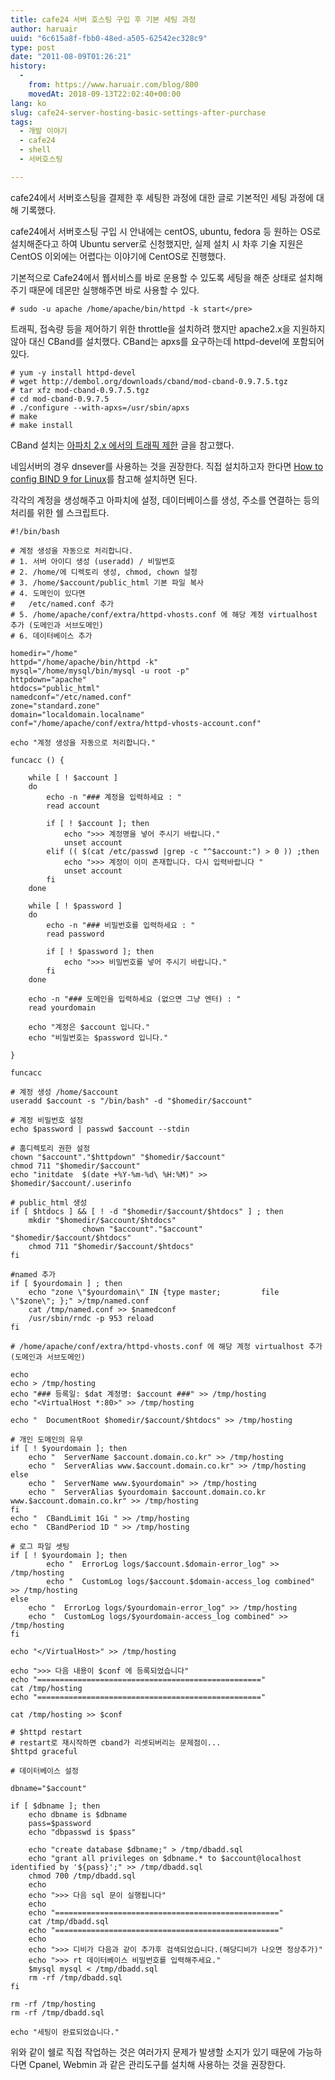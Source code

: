 ```yaml
---
title: cafe24 서버 호스팅 구입 후 기본 세팅 과정
author: haruair
uuid: "6c615a8f-fbb0-48ed-a505-62542ec328c9"
type: post
date: "2011-08-09T01:26:21"
history:
  - 
    from: https://www.haruair.com/blog/800
    movedAt: 2018-09-13T22:02:40+00:00
lang: ko
slug: cafe24-server-hosting-basic-settings-after-purchase
tags:
  - 개발 이야기
  - cafe24
  - shell
  - 서버호스팅

---
```

cafe24에서 서버호스팅을 결제한 후 세팅한 과정에 대한 글로 기본적인 세팅 과정에 대해 기록했다.

cafe24에서 서버호스팅 구입 시 안내에는 centOS, ubuntu, fedora 등 원하는 OS로 설치해준다고 하여 Ubuntu server로 신청했지만, 실제 설치 시 차후 기술 지원은 CentOS 이외에는 어렵다는 이야기에 CentOS로 진행했다.

기본적으로 Cafe24에서 웹서비스를 바로 운용할 수 있도록 세팅을 해준 상태로 설치해주기 때문에 데몬만 실행해주면 바로 사용할 수 있다.

    # sudo -u apache /home/apache/bin/httpd -k start</pre>
    

트래픽, 접속량 등을 제어하기 위한 throttle을 설치하려 했지만 apache2.x을 지원하지 않아 대신 CBand를 설치했다. CBand는 apxs를 요구하는데 httpd-devel에 포함되어 있다.

    # yum -y install httpd-devel
    # wget http://dembol.org/downloads/cband/mod-cband-0.9.7.5.tgz
    # tar xfz mod-cband-0.9.7.5.tgz
    # cd mod-cband-0.9.7.5
    # ./configure --with-apxs=/usr/sbin/apxs
    # make
    # make install
    

CBand 설치는 [아파치 2.x 에서의 트래픽 제한][1] 글을 참고했다.

네임서버의 경우 dnsever를 사용하는 것을 권장한다. 직접 설치하고자 한다면 [How to config BIND 9 for Linux][2]를 참고해 설치하면 된다.

각각의 계정을 생성해주고 아파치에 설정, 데이터베이스를 생성, 주소를 연결하는 등의 처리를 위한 쉘 스크립트다.

    #!/bin/bash
    
    # 계정 생성을 자동으로 처리합니다.
    # 1. 서버 아이디 생성 (useradd) / 비밀번호
    # 2. /home/에 디렉토리 생성, chmod, chown 설정
    # 3. /home/$account/public_html 기본 파일 복사
    # 4. 도메인이 있다면
    #   /etc/named.conf 추가
    # 5. /home/apache/conf/extra/httpd-vhosts.conf 에 해당 계정 virtualhost 추가 (도메인과 서브도메인)
    # 6. 데이터베이스 추가
    
    homedir="/home"
    httpd="/home/apache/bin/httpd -k"
    mysql="/home/mysql/bin/mysql -u root -p"
    httpdown="apache"
    htdocs="public_html"
    namedconf="/etc/named.conf"
    zone="standard.zone"
    domain="localdomain.localname"
    conf="/home/apache/conf/extra/httpd-vhosts-account.conf"
    
    echo "계정 생성을 자동으로 처리합니다."
    
    funcacc () {
    
        while [ ! $account ]
        do
            echo -n "### 계정을 입력하세요 : "
            read account
    
            if [ ! $account ]; then
                echo ">>> 계정명을 넣어 주시기 바랍니다."
                unset account
            elif (( $(cat /etc/passwd |grep -c "^$account:") > 0 )) ;then
                echo ">>> 계정이 이미 존재합니다. 다시 입력바랍니다 "
                unset account
            fi
        done
    
        while [ ! $password ]
        do
            echo -n "### 비밀번호를 입력하세요 : "
            read password
    
            if [ ! $password ]; then
                echo ">>> 비밀번호를 넣어 주시기 바랍니다."
            fi
        done
    
        echo -n "### 도메인을 입력하세요 (없으면 그냥 엔터) : "
        read yourdomain
    
        echo "계정은 $account 입니다."
        echo "비밀번호는 $password 입니다."
    
    }
    
    funcacc
    
    # 계정 생성 /home/$account
    useradd $account -s "/bin/bash" -d "$homedir/$account"
    
    # 계정 비밀번호 설정
    echo $password | passwd $account --stdin
    
    # 홈디렉토리 권한 설정
    chown "$account"."$httpdown" "$homedir/$account"
    chmod 711 "$homedir/$account"
    echo "initdate  $(date +%Y-%m-%d\ %H:%M)" >> $homedir/$account/.userinfo
    
    # public_html 생성
    if [ $htdocs ] && [ ! -d "$homedir/$account/$htdocs" ] ; then
        mkdir "$homedir/$account/$htdocs"
                    chown "$account"."$account" "$homedir/$account/$htdocs"
        chmod 711 "$homedir/$account/$htdocs"
    fi
    
    #named 추가
    if [ $yourdomain ] ; then
        echo "zone \"$yourdomain\" IN {type master;         file \"$zone\"; };" >/tmp/named.conf
        cat /tmp/named.conf >> $namedconf
        /usr/sbin/rndc -p 953 reload
    fi
    
    # /home/apache/conf/extra/httpd-vhosts.conf 에 해당 계정 virtualhost 추가 (도메인과 서브도메인)
    
    echo
    echo > /tmp/hosting
    echo "### 등록일: $dat 계정명: $account ###" >> /tmp/hosting
    echo "<VirtualHost *:80>" >> /tmp/hosting
    
    echo "  DocumentRoot $homedir/$account/$htdocs" >> /tmp/hosting
    
    # 개인 도메인의 유무
    if [ ! $yourdomain ]; then
        echo "  ServerName $account.domain.co.kr" >> /tmp/hosting
        echo "  ServerAlias www.$account.domain.co.kr" >> /tmp/hosting
    else
        echo "  ServerName www.$yourdomain" >> /tmp/hosting
        echo "  ServerAlias $yourdomain $account.domain.co.kr www.$account.domain.co.kr" >> /tmp/hosting
    fi
    echo "  CBandLimit 1Gi " >> /tmp/hosting
    echo "  CBandPeriod 1D " >> /tmp/hosting 
    
    # 로그 파일 셋팅
    if [ ! $yourdomain ]; then
            echo "  ErrorLog logs/$account.$domain-error_log" >> /tmp/hosting
            echo "  CustomLog logs/$account.$domain-access_log combined" >> /tmp/hosting
    else
        echo "  ErrorLog logs/$yourdomain-error_log" >> /tmp/hosting
        echo "  CustomLog logs/$yourdomain-access_log combined" >> /tmp/hosting
    fi
    
    echo "</VirtualHost>" >> /tmp/hosting
    
    echo ">>> 다음 내용이 $conf 에 등록되었습니다"
    echo "=================================================="
    cat /tmp/hosting
    echo "=================================================="
    
    cat /tmp/hosting >> $conf
    
    # $httpd restart
    # restart로 재시작하면 cband가 리셋되버리는 문제점이...
    $httpd graceful
    
    # 데이터베이스 설정
    
    dbname="$account"
    
    if [ $dbname ]; then
        echo dbname is $dbname
        pass=$password
        echo "dbpasswd is $pass"
    
        echo "create database $dbname;" > /tmp/dbadd.sql
        echo "grant all privileges on $dbname.* to $account@localhost identified by '${pass}';" >> /tmp/dbadd.sql
        chmod 700 /tmp/dbadd.sql
        echo
        echo ">>> 다음 sql 문이 실행됩니다"
        echo
        echo "=================================================="
        cat /tmp/dbadd.sql
        echo "=================================================="
        echo
        echo ">>> 디비가 다음과 같이 추가후 검색되었습니다.(해당디비가 나오면 정상추가)"
        echo ">>> rt 데이터베이스 비밀번호를 입력해주세요."
        $mysql mysql < /tmp/dbadd.sql
        rm -rf /tmp/dbadd.sql
    fi
    
    rm -rf /tmp/hosting
    rm -rf /tmp/dbadd.sql
    
    echo "세팅이 완료되었습니다."
    

위와 같이 쉘로 직접 작업하는 것은 여러가지 문제가 발생할 소지가 있기 때문에 가능하다면 Cpanel, Webmin 과 같은 관리도구를 설치해 사용하는 것을 권장한다.

 [1]: http://linux.tini4u.net/stories.php?story=07/01/12/8248075
 [2]: http://oops.org/?t=lecture&s=bind9